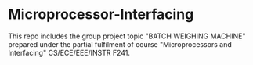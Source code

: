 # Microprocessor-Interfacing
This repo includes the group project topic "BATCH WEIGHING MACHINE" prepared under the partial fulfilment of course "Microprocessors and Interfacing" CS/ECE/EEE/INSTR F241.
